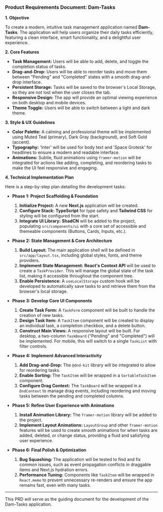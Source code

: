 ### **Product Requirements Document: Dam-Tasks**

**1. Objective**

To create a modern, intuitive task management application named **Dam-Tasks**. The application will help users organize their daily tasks efficiently, featuring a clean interface, smart functionality, and a delightful user experience.

**2. Core Features**

*   **Task Management:** Users will be able to add, delete, and toggle the completion status of tasks.
*   **Drag-and-Drop:** Users will be able to reorder tasks and move them between "Pending" and "Completed" states with a smooth drag-and-drop interface.
*   **Persistent Storage:** Tasks will be saved to the browser's Local Storage, so they are not lost when the user closes the tab.
*   **Responsive Design:** The app will provide an optimal viewing experience on both desktop and mobile devices.
*   **Theme Toggle:** Users will be able to switch between a light and dark theme.

**3. Style & UX Guidelines**

*   **Color Palette:** A calming and professional theme will be implemented using Muted Teal (primary), Dark Gray (background), and Soft Gold (accent).
*   **Typography:** 'Inter' will be used for body text and 'Space Grotesk' for headlines to ensure a modern and readable interface.
*   **Animations:** Subtle, fluid animations using `framer-motion` will be integrated for actions like adding, completing, and reordering tasks to make the UI feel responsive and engaging.

**4. Technical Implementation Plan**

Here is a step-by-step plan detailing the development tasks:

*   **Phase 1: Project Scaffolding & Foundation**
    1.  **Initialize Project:** A new **Next.js** application will be created.
    2.  **Configure Stack:** **TypeScript** for type safety and **Tailwind CSS** for styling will be configured from the start.
    3.  **Integrate UI Library:** **ShadCN** will be added to the project, populating `src/components/ui` with a core set of accessible and themeable components (Buttons, Cards, Inputs, etc.).

*   **Phase 2: State Management & Core Architecture**
    1.  **Build Layout:** The main application shell will be defined in `src/app/layout.tsx`, including global styles, fonts, and theme providers.
    2.  **Implement State Management:** **React's Context API** will be used to create a `TaskProvider`. This will manage the global state of the task list, making it accessible throughout the component tree.
    3.  **Enable Persistence:** A `useLocalStorage` custom hook will be developed to automatically save tasks to and retrieve them from the browser's local storage.

*   **Phase 3: Develop Core UI Components**
    1.  **Create Task Form:** A `TaskForm` component will be built to handle the creation of new tasks.
    2.  **Design Task Item:** A `TaskItem` component will be created to display an individual task, a completion checkbox, and a delete button.
    3.  **Construct Main Views:** A responsive layout will be built. For desktop, a two-column `TaskBoard` ("Pending" and "Completed") will be implemented. For mobile, this will switch to a single `TaskList` with filter controls.

*   **Phase 4: Implement Advanced Interactivity**
    1.  **Add Drag-and-Drop:** The `@dnd-kit` library will be integrated to allow for reordering tasks.
    2.  **Enable Sorting:** The `TaskItem` will be wrapped in a `SortableTaskItem` component.
    3.  **Configure Drag Context:** The `TaskBoard` will be wrapped in a `DndContext` to manage drag events, including reordering and moving tasks between the pending and completed columns.

*   **Phase 5: Refine User Experience with Animations**
    1.  **Install Animation Library:** The `framer-motion` library will be added to the project.
    2.  **Implement Layout Animations:** `LayoutGroup` and other `framer-motion` features will be used to create smooth animations for when tasks are added, deleted, or change status, providing a fluid and satisfying user experience.

*   **Phase 6: Final Polish & Optimization**
    1.  **Bug Squashing:** The application will be tested to find and fix common issues, such as event propagation conflicts in draggable items and Next.js hydration errors.
    2.  **Performance Tuning:** Components like `TaskItem` will be wrapped in `React.memo` to prevent unnecessary re-renders and ensure the app remains fast, even with many tasks.

---

This PRD will serve as the guiding document for the development of the Dam-Tasks application.
